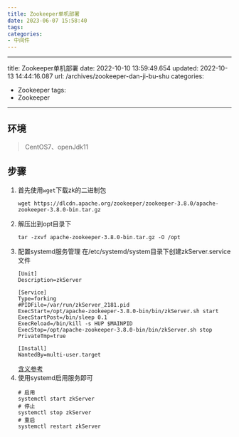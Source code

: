 ```yaml
---
title: Zookeeper单机部署
date: 2023-06-07 15:58:40
tags:
categories: 
- 中间件
---
```

---
title: Zookeeper单机部署
date: 2022-10-10 13:59:49.654
updated: 2022-10-13 14:44:16.087
url: /archives/zookeeper-dan-ji-bu-shu
categories: 
- Zookeeper
tags: 
- Zookeeper
---

## 环境
> CentOS7、openJdk11

## 步骤
1. 首先使用`wget`下载zk的二进制包
	```shell 
    wget https://dlcdn.apache.org/zookeeper/zookeeper-3.8.0/apache-zookeeper-3.8.0-bin.tar.gz
    ````
2. 解压出到opt目录下
   ```shell
   tar -zxvf apache-zookeeper-3.8.0-bin.tar.gz -O /opt
   ```
3. 配置systemd服务管理
	在/etc/systemd/system目录下创建zkServer.service文件
   ```shell
   [Unit]
   Description=zkServer

   [Service]
   Type=forking
   #PIDFile=/var/run/zkServer_2181.pid
   ExecStart=/opt/apache-zookeeper-3.8.0-bin/bin/zkServer.sh start
   ExecStartPost=/bin/sleep 0.1
   ExecReload=/bin/kill -s HUP $MAINPID
   ExecStop=/opt/apache-zookeeper-3.8.0-bin/bin/zkServer.sh stop
   PrivateTmp=true

   [Install]
   WantedBy=multi-user.target
   ```
   [含义参考](http://www.ruanyifeng.com/blog/2016/03/systemd-tutorial-commands.html)
4. 使用systemd启用服务即可
	```shell
    # 启用
    systemctl start zkServer
    # 停止
    systemctl stop zkServer
    # 重启
    systemctl restart zkServer
    ```